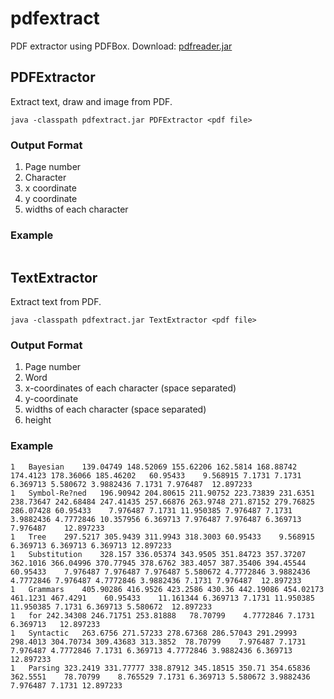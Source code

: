 # pdfextract
PDF extractor using PDFBox.
Download: [pdfreader.jar](https://cl.naist.jp/~shindo/pdfextract.jar)

## PDFExtractor
Extract text, draw and image from PDF.
```
java -classpath pdfextract.jar PDFExtractor <pdf file>
```

### Output Format
1. Page number
1. Character
1. x coordinate
1. y coordinate
1. widths of each character

### Example
```
```

## TextExtractor
Extract text from PDF.
```
java -classpath pdfextract.jar TextExtractor <pdf file>
```

### Output Format
1. Page number
1. Word
1. x-coordinates of each character (space separated)
1. y-coordinate
1. widths of each character (space separated)
1. height

### Example
```
1	Bayesian	139.04749 148.52069 155.62206 162.5814 168.88742 174.4123 178.36066 185.46202	60.95433	9.568915 7.1731 7.1731 6.369713 5.580672 3.9882436 7.1731 7.976487	12.897233
1	Symbol-Re?ned	196.90942 204.80615 211.90752 223.73839 231.6351 238.73647 242.68484 247.41435 257.66876 263.9748 271.87152 279.76825 286.07428	60.95433	7.976487 7.1731 11.950385 7.976487 7.1731 3.9882436 4.7772846 10.357956 6.369713 7.976487 7.976487 6.369713 7.976487	12.897233
1	Tree	297.5217 305.9439 311.9943 318.3003	60.95433	9.568915 6.369713 6.369713 6.369713	12.897233
1	Substitution	328.157 336.05374 343.9505 351.84723 357.37207 362.1016 366.04996 370.77945 378.6762 383.4057 387.35406 394.45544	60.95433	7.976487 7.976487 7.976487 5.580672 4.7772846 3.9882436 4.7772846 7.976487 4.7772846 3.9882436 7.1731 7.976487	12.897233
1	Grammars	405.90286 416.9526 423.2586 430.36 442.19086 454.02173 461.1231 467.4291	60.95433	11.161344 6.369713 7.1731 11.950385 11.950385 7.1731 6.369713 5.580672	12.897233
1	for	242.34308 246.71751 253.81888	78.70799	4.7772846 7.1731 6.369713	12.897233
1	Syntactic	263.6756 271.57233 278.67368 286.57043 291.29993 298.4013 304.70734 309.43683 313.3852	78.70799	7.976487 7.1731 7.976487 4.7772846 7.1731 6.369713 4.7772846 3.9882436 6.369713	12.897233
1	Parsing	323.2419 331.77777 338.87912 345.18515 350.71 354.65836 362.5551	78.70799	8.765529 7.1731 6.369713 5.580672 3.9882436 7.976487 7.1731	12.897233
```
